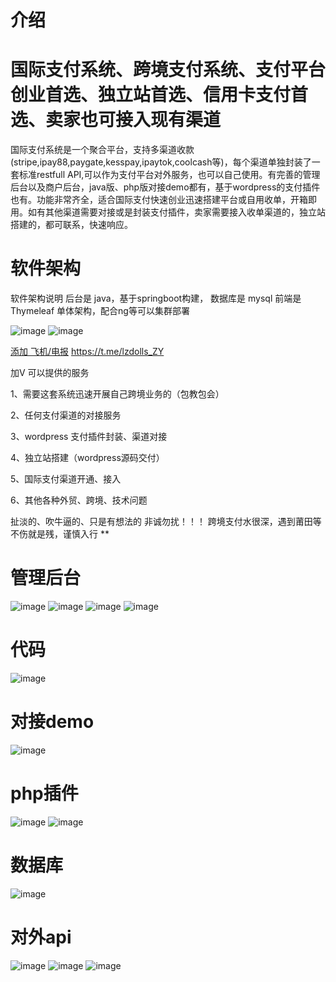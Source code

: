 # 介绍 

# 国际支付系统、跨境支付系统、支付平台创业首选、独立站首选、信用卡支付首选、卖家也可接入现有渠道

国际支付系统是一个聚合平台，支持多渠道收款(stripe,ipay88,paygate,kesspay,ipaytok,coolcash等)，每个渠道单独封装了一套标准restfull API,可以作为支付平台对外服务，也可以自己使用。有完善的管理后台以及商户后台，java版、php版对接demo都有，基于wordpress的支付插件也有。功能非常齐全，适合国际支付快速创业迅速搭建平台或自用收单，开箱即用。如有其他渠道需要对接或是封装支付插件，卖家需要接入收单渠道的，独立站搭建的，都可联系，快速响应。

# 软件架构
软件架构说明 后台是 java，基于springboot构建， 数据库是 mysql 前端是 ‌Thymeleaf 单体架构，配合ng等可以集群部署

![image](微信截图_20250326203517.png) ![image](微信截图_20250326204327.png)

[添加 飞机/电报](https://t.me/lzdolls_ZY) https://t.me/lzdolls_ZY

加V 可以提供的服务

1、需要这套系统迅速开展自己跨境业务的（包教包会）

2、任何支付渠道的对接服务

3、wordpress 支付插件封装、渠道对接

4、独立站搭建（wordpress源码交付）

5、国际支付渠道开通、接入

6、其他各种外贸、跨境、技术问题

扯淡的、吹牛逼的、只是有想法的 非诚勿扰！！！ 跨境支付水很深，遇到莆田等不伤就是残，谨慎入行 **

# 管理后台
![image](管理后台.png)
![image](管理后台2.png)
![image](管理后台3.png)
![image](管理后台4.png)

# 代码
![image](代码1.png)

# 对接demo
![image](javademo.png)

# php插件
![image](php插件.jpg)
![image](php插件1.jpg)

# 数据库
![image](数据库.png)

# 对外api
![image](接口文档.jpg)
![image](接口文档.png)
![image](接口文档1.png)
